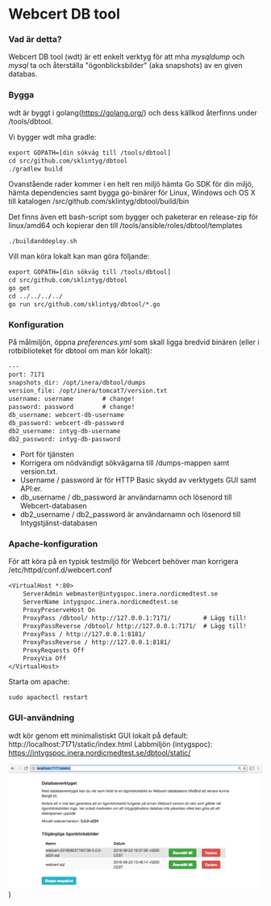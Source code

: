 # Webcert DB tool

### Vad är detta?
Webcert DB tool (wdt) är ett enkelt verktyg för att mha _mysqldump_ och _mysql_ ta och återställa "ögonblicksbilder" (aka snapshots) av en given databas.

### Bygga
wdt är byggt i golang(https://golang.org/) och dess källkod återfinns under /tools/dbtool.

Vi bygger wdt mha gradle:

    export GOPATH=[din sökväg till /tools/dbtool]
    cd src/github.com/sklintyg/dbtool
    ./gradlew build
    
Ovanstående rader kommer i en helt ren miljö hämta Go SDK för din miljö, hämta dependencies samt bygga go-binärer för Linux, Windows och OS X till katalogen /src/github.com/sklintyg/dbtool/build/bin

Det finns även ett bash-script som bygger och paketerar en release-zip för linux/amd64 och kopierar den till /tools/ansible/roles/dbtool/templates

    ./buildanddeploy.sh
       
Vill man köra lokalt kan man göra följande:

    export GOPATH=[din sökväg till /tools/dbtool]
    cd src/github.com/sklintyg/dbtool
    go get
    cd ../../../../
    go run src/github.com/sklintyg/dbtool/*.go

### Konfiguration
På målmiljön, öppna _preferences.yml_ som skall ligga bredvid binären (eller i rotbiblioteket för dbtool om man kör lokalt):

    ---
    port: 7171
    snapshots_dir: /opt/inera/dbtool/dumps
    version_file: /opt/inera/tomcat7/version.txt
    username: username        # change!
    password: password        # change!
    db_username: webcert-db-username
    db_password: webcert-db-password
    db2_username: intyg-db-username
    db2_password: intyg-db-password
      
- Port för tjänsten
- Korrigera om nödvändigt sökvägarna till /dumps-mappen samt version.txt.
- Username / password är för HTTP Basic skydd av verktygets GUI samt API:er.
- db_username / db_password är användarnamn och lösenord till Webcert-databasen
- db2_username / db2_password är användarnamn och lösenord till Intygstjänst-databasen

### Apache-konfiguration
För att köra på en typisk testmiljö för Webcert behöver man korrigera /etc/httpd/conf.d/webcert.conf

    <VirtualHost *:80>
        ServerAdmin webmaster@intygspoc.inera.nordicmedtest.se
        ServerName intygspoc.inera.nordicmedtest.se
        ProxyPreserveHost On
        ProxyPass /dbtool/ http://127.0.0.1:7171/         # Lägg till!
        ProxyPassReverse /dbtool/ http://127.0.0.1:7171/  # Lägg till!
        ProxyPass / http://127.0.0.1:8181/
        ProxyPassReverse / http://127.0.0.1:8181/ 
        ProxyRequests Off
        ProxyVia Off
    </VirtualHost>

Starta om apache:

    sudo apachectl restart

### GUI-användning

wdt kör genom ett minimalistiskt GUI lokalt på default: http://localhost:7171/static/index.html
Labbmiljön (intygspoc): https://intygspoc.inera.nordicmedtest.se/dbtool/static/

![alt text](dbtool.png))
